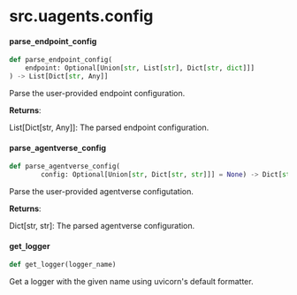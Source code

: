 <a id="src.uagents.config"></a>

# src.uagents.config

<a id="src.uagents.config.parse_endpoint_config"></a>

#### parse`_`endpoint`_`config

```python
def parse_endpoint_config(
    endpoint: Optional[Union[str, List[str], Dict[str, dict]]]
) -> List[Dict[str, Any]]
```

Parse the user-provided endpoint configuration.

**Returns**:

  List[Dict[str, Any]]: The parsed endpoint configuration.

<a id="src.uagents.config.parse_agentverse_config"></a>

#### parse`_`agentverse`_`config

```python
def parse_agentverse_config(
        config: Optional[Union[str, Dict[str, str]]] = None) -> Dict[str, str]
```

Parse the user-provided agentverse configutation.

**Returns**:

  Dict[str, str]: The parsed agentverse configuration.

<a id="src.uagents.config.get_logger"></a>

#### get`_`logger

```python
def get_logger(logger_name)
```

Get a logger with the given name using uvicorn's default formatter.

